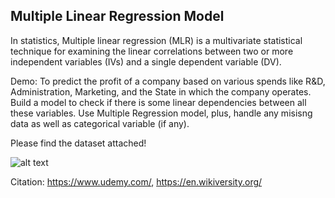 ## Multiple Linear Regression Model

In statistics, Multiple linear regression (MLR) is a multivariate statistical technique for examining the linear correlations between two or more independent variables (IVs) and a single dependent variable (DV).

Demo: To predict the profit of a company based on various spends like R&D, Administration, Marketing, and the State in which the company operates. Build a model to check if there is some linear dependencies between all these variables. Use Multiple Regression model, plus, handle any misisng data as well as categorical variable (if any).

Please find the dataset attached!

![alt text](https://github.com/prtk1306/MachineLearning/blob/master/ML%20Logo.PNG "Machine Learning")

Citation: https://www.udemy.com/, https://en.wikiversity.org/